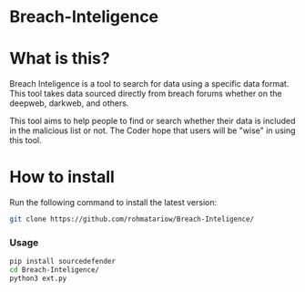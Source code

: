 # Breach-Inteligence

# What is this?
Breach Inteligence is a tool to search for data using a specific data format. This tool takes data sourced directly from breach forums whether on the deepweb, darkweb, and others.

This tool aims to help people to find or search whether their data is included in the malicious list or not.
The Coder hope that users will be "wise" in using this tool.

# How to install
Run the following command to install the latest version:

```sh
git clone https://github.com/rohmatariow/Breach-Inteligence/
```

### Usage
```sh
pip install sourcedefender
cd Breach-Inteligence/
python3 ext.py
```
